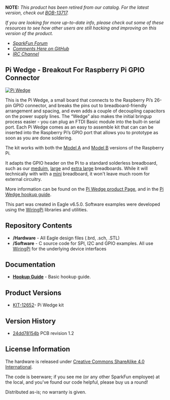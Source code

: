 **NOTE:** *This product has been retired from our catalog. For the latest version, check out [BOB-13717](https://www.sparkfun.com/products/13717).*

*If you are looking for more up-to-date info, please check out some of these resources to see how other users are still hacking and improving on this version of the product.*
* *[SparkFun Forum](https://forum.sparkfun.com/)*
* *[Comments Here on GitHub](https://github.com/sparkfun/Pi_Wedge/issues)*
* *[IRC Channel](https://www.sparkfun.com/news/263)*

Pi Wedge - Breakout For Raspberry Pi GPIO Connector
----------------------------

[![Pi Wedge](https://cdn.sparkfun.com/assets/parts/9/3/5/2/12652-01a.jpg)](https://www.sparkfun.com/products/retired/12652)

This is the Pi Wedge, a small board that connects to the Raspberry Pi’s 26-pin GPIO connector, and breaks the pins out to breadboard-friendly arrangement and spacing, and even adds a couple of decoupling capacitors on the power supply lines. The “Wedge” also makes the initial bringup process easier - you can plug an FTDI Basic module into the built-in serial port. Each Pi Wedge comes as an easy to assemble kit that can can be inserted into the Raspberry Pi’s GPIO port that allows you to prototype as soon as you are done soldering.

The kit works with both the [Model A](https://www.sparkfun.com/products/11837) and [Model B](https://www.sparkfun.com/products/11546) versions of the Raspberry Pi. 

It adapts the GPIO header on the Pi to a standard solderless breadboard, such as our [meduim](https://www.sparkfun.com/products/12002), [large](https://www.sparkfun.com/products/112) and [extra large](https://www.sparkfun.com/products/12614) breadboards.  While it will technically with with a [mini](https://www.sparkfun.com/products/12043) breadboard, it won't leave much room for external circuitry.

More information can be found on the [Pi Wedge product Page](https://www.sparkfun.com/products/12652), and in the [Pi Wedge hookup guide](https://learn.sparkfun.com/tutorials/236).

This part was created in Eagle v6.5.0.  Software examples were developed using the [WiringPi](wiringpi.com) libraries and utilities.

Repository Contents
-------------------

* **/Hardware** - All Eagle design files (.brd, .sch, .STL)
* **/Software** - C source code for SPI, I2C and GPIO examples.  All use [WiringPi](wiringpi.com) for the underlying device interfaces

Documentation
--------------
* **[Hookup Guide](https://learn.sparkfun.com/tutorials/236)** - Basic hookup guide.

Product Versions
----------------
* [ KIT-12652](https://www.sparkfun.com/products/12652)- Pi Wedge kit

Version History
---------------

* [24dd78154b](https://github.com/sparkfun/Pi_Wedge/commit/9d9670af0e99a6d3599a9afe51451999449d4cf8) PCB revision 1.2 


License Information
-------------------
The hardware is released under [Creative Commons ShareAlike 4.0 International](https://creativecommons.org/licenses/by-sa/4.0/).

The code is beerware; if you see me (or any other SparkFun employee) at the local, and you've found our code helpful, please buy us a round!

Distributed as-is; no warranty is given.
